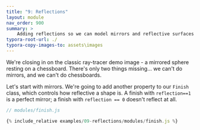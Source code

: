 ```yaml
---
title: "9: Reflections"
layout: module
nav_order: 900
summary: >
    Adding reflections so we can model mirrors and reflective surfaces
typora-root-url: ./
typora-copy-images-to: assets\images
---
```


We're closing in on the classic ray-tracer demo image - a mirrored sphere resting on a chessboard. There's only two things missing... we can't do mirrors, and we can't do chessboards. 

Let's start with mirrors. We're going to add another property to our `Finish` class, which controls how reflective a shape is. A finish with `reflection==1` is a perfect mirror; a finish with `reflection == 0` doesn't reflect at all.

```javascript
// modules/finish.js

{% include_relative examples/09-reflections/modules/finish.js %}
```



